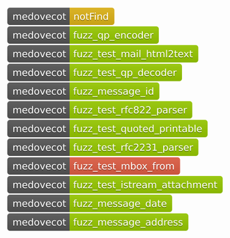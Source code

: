 [![Fuzzing Status Local](docs/medovecot/notFind.svg)](https://github.com/)
[![Fuzzing Status Local](docs/medovecot/fuzz_qp_encoder.svg)](https://github.com/)
[![Fuzzing Status Local](docs/medovecot/fuzz_test_mail_html2text.svg)](https://github.com/)
[![Fuzzing Status Local](docs/medovecot/fuzz_test_qp_decoder.svg)](https://github.com/)
[![Fuzzing Status Local](docs/medovecot/fuzz_message_id.svg)](https://github.com/)
[![Fuzzing Status Local](docs/medovecot/fuzz_test_rfc822_parser.svg)](https://github.com/)
[![Fuzzing Status Local](docs/medovecot/fuzz_test_quoted_printable.svg)](https://github.com/)
[![Fuzzing Status Local](docs/medovecot/fuzz_test_rfc2231_parser.svg)](https://github.com/)
[![Fuzzing Status Local](docs/medovecot/fuzz_test_mbox_from.svg)](https://github.com/)
[![Fuzzing Status Local](docs/medovecot/fuzz_test_istream_attachment.svg)](https://github.com/)
[![Fuzzing Status Local](docs/medovecot/fuzz_message_date.svg)](https://github.com/)
[![Fuzzing Status Local](docs/medovecot/fuzz_message_address.svg)](https://github.com/)
